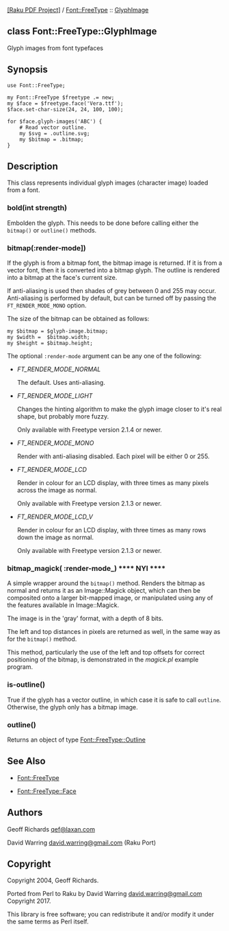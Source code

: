 [[Raku PDF Project]](https://pdf-raku.github.io)
 / [Font::FreeType](https://pdf-raku.github.io/Font-FreeType-raku)
 :: [GlyphImage](https://pdf-raku.github.io/Font-FreeType-raku/GlyphImage)

class Font::FreeType::GlyphImage
--------------------------------

Glyph images from font typefaces

Synopsis
--------

    use Font::FreeType;

    my Font::FreeType $freetype .= new;
    my $face = $freetype.face('Vera.ttf');
    $face.set-char-size(24, 24, 100, 100);

    for $face.glyph-images('ABC') {
        # Read vector outline.
        my $svg = .outline.svg;
        my $bitmap = .bitmap;
    }

Description
-----------

This class represents individual glyph images (character image) loaded from a font.

### bold(int strength)

Embolden the glyph. This needs to be done before calling either the `bitmap()` or `outline()` methods.

### bitmap(:render-mode])

If the glyph is from a bitmap font, the bitmap image is returned. If it is from a vector font, then it is converted into a bitmap glyph. The outline is rendered into a bitmap at the face's current size.

If anti-aliasing is used then shades of grey between 0 and 255 may occur. Anti-aliasing is performed by default, but can be turned off by passing the `FT_RENDER_MODE_MONO` option.

The size of the bitmap can be obtained as follows:

    my $bitmap = $glyph-image.bitmap;
    my $width =  $bitmap.width;
    my $height = $bitmap.height;

The optional `:render-mode` argument can be any one of the following:

  * *FT_RENDER_MODE_NORMAL*

    The default. Uses anti-aliasing.

  * *FT_RENDER_MODE_LIGHT*

    Changes the hinting algorithm to make the glyph image closer to it's real shape, but probably more fuzzy.

    Only available with Freetype version 2.1.4 or newer.

  * *FT_RENDER_MODE_MONO*

    Render with anti-aliasing disabled. Each pixel will be either 0 or 255.

  * *FT_RENDER_MODE_LCD*

    Render in colour for an LCD display, with three times as many pixels across the image as normal.

    Only available with Freetype version 2.1.3 or newer.

  * *FT_RENDER_MODE_LCD_V*

    Render in colour for an LCD display, with three times as many rows down the image as normal.

    Only available with Freetype version 2.1.3 or newer.

### bitmap_magick( :render-mode_) **** NYI ****

A simple wrapper around the `bitmap()` method. Renders the bitmap as normal and returns it as an Image::Magick object, which can then be composited onto a larger bit-mapped image, or manipulated using any of the features available in Image::Magick.

The image is in the 'gray' format, with a depth of 8 bits.

The left and top distances in pixels are returned as well, in the same way as for the `bitmap()` method.

This method, particularly the use of the left and top offsets for correct positioning of the bitmap, is demonstrated in the _magick.pl_ example program.

### is-outline()

True if the glyph has a vector outline, in which case it is safe to call `outline`. Otherwise, the glyph only has a bitmap image.

### outline()

Returns an object of type [Font::FreeType::Outline](https://pdf-raku.github.io/Font-FreeType-raku/Outline)

See Also
--------

  * [Font::FreeType](https://pdf-raku.github.io/Font-FreeType-raku)

  * [Font::FreeType::Face](https://pdf-raku.github.io/Font-FreeType-raku/Face)

Authors
-------

Geoff Richards <qef@laxan.com>

David Warring <david.warring@gmail.com> (Raku Port)

Copyright
---------

Copyright 2004, Geoff Richards.

Ported from Perl to Raku by David Warring <david.warring@gmail.com> Copyright 2017.

This library is free software; you can redistribute it and/or modify it under the same terms as Perl itself.

